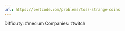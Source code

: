 ```yaml
---
url: https://leetcode.com/problems/toss-strange-coins
---
```


Difficulty: #medium
Companies: #twitch
